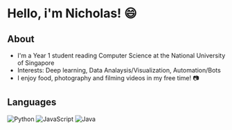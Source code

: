 # Hello, i'm Nicholas! 😄

## About
- I'm a Year 1 student reading Computer Science at the National University of Singapore
- Interests: Deep learning, Data Analaysis/Visualization, Automation/Bots
- I enjoy food, photography and filming videos in my free time! 📷

## Languages
![Python](https://img.shields.io/badge/python-3670A0?style=for-the-badge&logo=python&logoColor=ffdd54)
![JavaScript](https://img.shields.io/badge/javascript-%23323330.svg?style=for-the-badge&logo=javascript&logoColor=%23F7DF1E)
![Java](https://img.shields.io/badge/java-%23ED8B00.svg?style=for-the-badge&logo=java&logoColor=white)

<!-- ![GitHub stats](https://github-readme-stats.vercel.app/api?username=nicleejy&theme=algolia) -->
<!-- ![Top Langs](https://github-readme-stats.vercel.app/api/top-langs/?username=nicleejy&theme=algolia&layout=compact)
